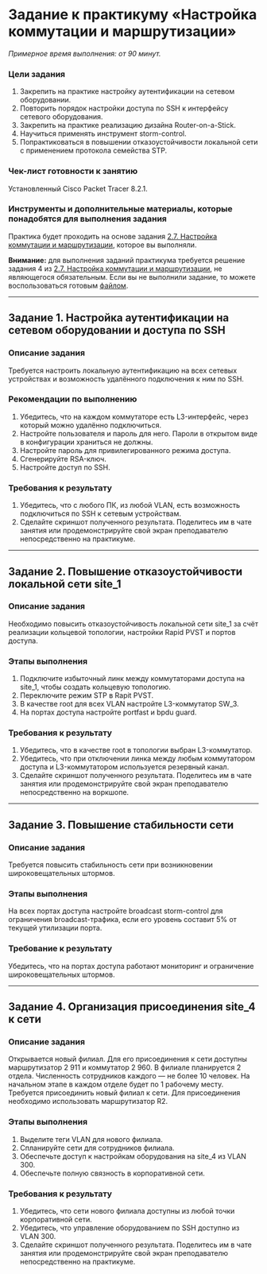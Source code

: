 # Задание к практикуму «Настройка коммутации и маршрутизации»

 
*Примерное время выполнения: от 90 минут.*

### Цели задания

1. Закрепить на практике настройку аутентификации на сетевом оборудовании. 
2. Повторить порядок настройки доступа по SSH к интерфейсу сетевого оборудования.
3. Закрепить на практике реализацию дизайна Router-on-a-Stick.
4. Научиться применять инструмент storm-control.
5. Попрактиковаться в повышении отказоустойчивости локальной сети с применением протокола семейства STP. 

### Чек-лист готовности к занятию

Установленный Сisco Packet Tracer 8.2.1.

### Инструменты и дополнительные материалы, которые понадобятся для выполнения задания

Практика будет проходить на основе задания [2.7. Настройка коммутации и маршрутизации](https://github.com/netology-code/rutsw-homeworks/blob/main/2-07.md), которое вы выполняли.

**Внимание:** для выполнения заданий практикума требуется решение задания 4 из [2.7. Настройка коммутации и маршрутизации](https://github.com/netology-code/rutsw-homeworks/blob/main/2-07.md), не являющегося обязательным. Если вы не выполнили задание, то можете воспользоваться готовым [файлом](https://github.com/netology-code/rutsw-homeworks/blob/main/workshop/2.7_for_practice.pkt).

---

## Задание 1. Настройка аутентификации на сетевом оборудовании и доступа по SSH 

### Описание задания

Требуется настроить локальную аутентификацию на всех сетевых устройствах и возможность удалённого подключения к ним по SSH.

### Рекомендации по выполнению

1. Убедитесь, что на каждом коммутаторе есть L3-интерфейс, через который можно удалённо подключиться.
2. Настройте пользователя и пароль для него. Пароли в открытом виде в конфигурации храниться не должны.
3. Настройте пароль для привилегированного режима доступа.
4. Сгенерируйте RSA-ключ.
5. Настройте доступ по SSH.

### Требования к результату

1. Убедитесь, что с любого ПК, из любой VLAN, есть возможность подключиться по SSH к сетевым устройствам.
2. Сделайте скриншот полученного результата. Поделитесь им в чате занятия или продемонстрируйте свой экран преподавателю непосредственно на практикуме.

--- 
 
## Задание 2. Повышение отказоустойчивости локальной сети site_1

### Описание задания

Необходимо повысить отказоустойчивость локальной сети site_1 за счёт реализации кольцевой топологии, настройки Rapid PVST и портов доступа.

### Этапы выполнения

1. Подключите избыточный линк между коммутаторами доступа на site_1, чтобы создать кольцевую топологию.
2. Переключите режим STP в Rapit PVST.
3. В качестве root для всех VLAN настройте L3-коммутатор SW_3.
4. На портах доступа настройте portfast и bpdu guard.

### Требования к результату

1. Убедитесь, что в качестве root в топологии выбран L3-коммутатор.
2. Убедитесь, что при отключении линка между любым коммутатором доступа и L3-коммутатором используется резервный канал.
3. Сделайте скриншот полученного результата. Поделитесь им в чате занятия или продемонстрируйте свой экран преподавателю непосредственно на воркшопе.

---

## Задание 3. Повышение стабильности сети

### Описание задания

Требуется повысить стабильность сети при возникновении широковещательных штормов.

### Этапы выполнения

На всех портах доступа настройте broadcast storm-control для ограничения broadcast-трафика, если его уровень составит 5% от текущей утилизации порта.

### Требование к результату

Убедитесь, что на портах доступа работают мониторинг и ограничение широковещательных штормов.

--- 
 
## Задание 4. Организация присоединения site_4 к сети

### Описание задания

Открывается новый филиал. Для его присоединения к сети доступны маршрутизатор 2 911 и коммутатор 2 960. В филиале планируется 2 отдела. Численность сотрудников каждого — не более 10 человек. На начальном этапе в каждом отделе будет по 1 рабочему месту. Требуется присоединить новый филиал к сети. Для присоединения необходимо использовать маршрутизатор R2.

### Этапы выполнения

1. Выделите теги VLAN для нового филиала.
2. Спланируйте сети для сотрудников филиала.
3. Обеспечьте доступ к настройкам оборудования на site_4 из VLAN 300.
4. Обеспечьте полную связность в корпоративной сети.

### Требования к результату

1. Убедитесь, что сети нового филиала доступны из любой точки корпоративной сети.
2. Убедитесь, что управление оборудованием по SSH доступно из VLAN 300.
3. Сделайте скриншот полученного результата. Поделитесь им в чате занятия или продемонстрируйте свой экран преподавателю непосредственно на практикуме.

